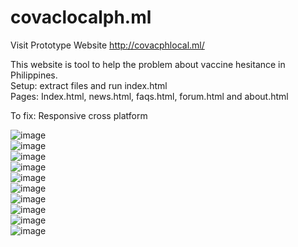 # covaclocalph.ml
Visit Prototype Website  http://covacphlocal.ml/

This website is tool to help the problem about vaccine hesitance in Philippines.<br>
Setup: extract files and run index.html<br>
Pages: Index.html, news.html, faqs.html, forum.html and about.html<br>

To fix: Responsive cross platform


![image](https://user-images.githubusercontent.com/72630227/120100959-23736980-c176-11eb-9eec-e316131edbc0.png)<br>
![image](https://user-images.githubusercontent.com/72630227/120100921-ead39000-c175-11eb-9277-b1be8608076c.png)
<br>
![image](https://user-images.githubusercontent.com/72630227/120100957-1eaeb580-c176-11eb-8730-888042550054.png)<br>
![image](https://user-images.githubusercontent.com/72630227/120100926-f030da80-c175-11eb-8455-cd68ded9f7f0.png)
<br>
![image](https://user-images.githubusercontent.com/72630227/120100954-19516b00-c176-11eb-8261-560bf13e936f.png)<br>
![image](https://user-images.githubusercontent.com/72630227/120100929-f1fa9e00-c175-11eb-9a3e-af6a639e6718.png)
<br>
![image](https://user-images.githubusercontent.com/72630227/120100950-10609980-c176-11eb-9b8e-5bd2c283bce2.png)<br>
![image](https://user-images.githubusercontent.com/72630227/120100930-f3c46180-c175-11eb-8862-85de166f4ffc.png)
<br>
![image](https://user-images.githubusercontent.com/72630227/120100938-fde66000-c175-11eb-9c4d-6dde95b1de26.png)<br>
![image](https://user-images.githubusercontent.com/72630227/120100934-f7f07f00-c175-11eb-8999-ef983c9fa4b6.png)


